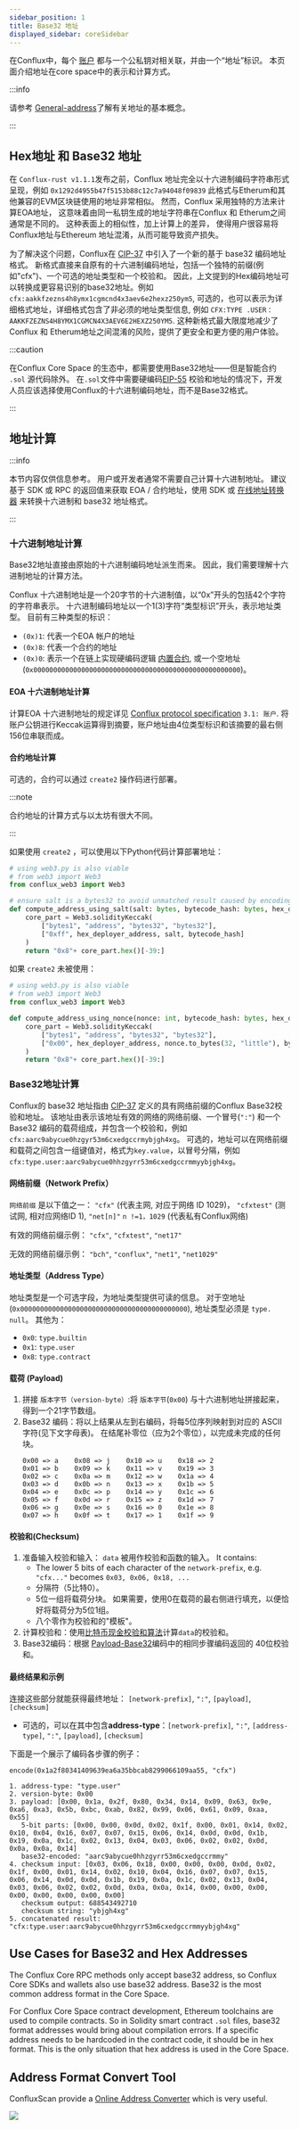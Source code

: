 ```yaml
---
sidebar_position: 1
title: Base32 地址
displayed_sidebar: coreSidebar
---
```


在Conflux中，每个 [账户](../../../general/conflux-basics/accounts.md) 都与一个公私钥对相关联，并由一个“地址”标识。 本页面介绍地址在core space中的表示和计算方式。

:::info

请参考 [General-address](../../../general/conflux-basics/accounts.md#address)了解有关地址的基本概念。

:::

## Hex地址 和 Base32 地址

在 `Conflux-rust v1.1.1`发布之前，Conflux 地址完全以十六进制编码字符串形式呈现，例如 `0x1292d4955b47f5153b88c12c7a94048f09839` 此格式与Etherum和其他兼容的EVM区块链使用的地址非常相似。 然而，Conflux 采用独特的方法来计算EOA地址， 这意味着由同一私钥生成的地址字符串在Conflux 和 Etherum之间通常是不同的。 这种表面上的相似性，加上计算上的差异， 使得用户很容易将Conflux地址与Ethereum 地址混淆，从而可能导致资产损失。

为了解决这个问题，Conflux在 [CIP-37](https://github.com/Conflux-Chain/CIPs/blob/master/CIPs/cip-37.md) 中引入了一个新的基于 base32 编码地址格式。 新格式直接来自原有的十六进制编码地址，包括一个独特的前缀(例如"cfx")、一个可选的地址类型和一个校验和。 因此，上文提到的Hex编码地址可以转换成更容易识别的base32地址。例如 `cfx:aakkfzezns4h8ymx1cgmcnd4x3aev6e2hexz250ym5`, 可选的，也可以表示为详细格式地址，详细格式包含了非必须的地址类型信息, 例如 `CFX:TYPE .USER：AAKKFZEZNS4H8YMX1CGMCN4X3AEV6E2HEXZ250YM5`. 这种新格式最大限度地减少了Conflux 和 Etherum地址之间混淆的风险，提供了更安全和更方便的用户体验。

:::caution

在Conflux Core Space 的生态中，都需要使用Base32地址——但是智能合约 `.sol` 源代码除外。 在`.sol`文件中需要硬编码[EIP-55](https://eips.ethereum.org/EIPS/eip-55) 校验和地址的情况下，开发人员应该选择使用Conflux的十六进制编码地址，而不是Base32格式。

:::

## 地址计算

:::info

本节内容仅供信息参考。 用户或开发者通常不需要自己计算十六进制地址。 建议基于 SDK 或 RPC 的返回值来获取 EOA / 合约地址，使用 SDK 或 [在线地址转换器](https://www.confluxscan.net/address-converter) 来转换十六进制和 base32 地址格式。

:::

### 十六进制地址计算

Base32地址直接由原始的十六进制编码地址派生而来。 因此，我们需要理解十六进制地址的计算方法。

Conflux 十六进制地址是一个20字节的十六进制值，以“0x”开头的包括42个字符的字符串表示。 十六进制编码地址以一个1(3)字符“类型标识”开头，表示地址类型。 目前有三种类型的标识：

- `(0x)1`: 代表一个EOA 帐户的地址
- `(0x)8`: 代表一个合约的地址
- `(0x)0`: 表示一个在链上实现硬编码逻辑 [内置合约](../core-space-basics/internal-contracts/internal-contracts.mdx), 或一个空地址 (`0x0000000000000000000000000000000000000000000000000000`)。

#### EOA 十六进制地址计算

计算EOA 十六进制地址的规定详见 [Conflux protocol specification](https://www.confluxnetwork.org/files/Conflux_Protocol_Specification.pdf) `3.1: 账户`. 将账户公钥进行Keccak运算得到摘要，账户地址由4位类型标识和该摘要的最右侧156位串联而成。

#### 合约地址计算

可选的，合约可以通过 `create2` 操作码进行部署。

:::note

合约地址的计算方式与以太坊有很大不同。

:::

如果使用 `create2` ，可以使用以下Python代码计算部署地址：

```python
# using web3.py is also viable
# from web3 import Web3
from conflux_web3 import Web3

# ensure salt is a bytes32 to avoid unmatched result caused by encoding approach
def compute_address_using_salt(salt: bytes, bytecode_hash: bytes, hex_deployer_address: str):
    core_part = Web3.solidityKeccak(
        ["bytes1", "address", "bytes32", "bytes32"],
        ["0xff", hex_deployer_address, salt, bytecode_hash]
    )
    return "0x8"+ core_part.hex()[-39:]
```

如果 `create2` 未被使用：

```python
# using web3.py is also viable
# from web3 import Web3
from conflux_web3 import Web3

def compute_address_using_nonce(nonce: int, bytecode_hash: bytes, hex_deployer_address: str):
    core_part = Web3.solidityKeccak(
        ["bytes1", "address", "bytes32", "bytes32"],
        ["0x00", hex_deployer_address, nonce.to_bytes(32, "little"), bytecode_hash]
    )
    return "0x8"+ core_part.hex()[-39:]
```

### Base32地址计算

Conflux的 base32 地址指由 [CIP-37](https://github.com/Conflux-Chain/CIPs/blob/master/CIPs/cip-37.md) 定义的具有网络前缀的Conflux Base32校验和地址。 该地址由表示该地址有效的网络的网络前缀、一个冒号(`":"`) 和一个 Base32 编码的载荷组成，并包含一个校验和，例如`cfx:aarc9abycue0hzgyr53m6cxedgccrmybjgh4xg`。 可选的，地址可以在网络前缀和载荷之间包含一组键值对，格式为`key.value`，以冒号分隔，例如`cfx:type.user:aarc9abycue0hhzgyrr53m6cxedgccrmmyybjgh4xg`。

#### 网络前缀（Network Prefix）

`网络前缀` 是以下值之一： `"cfx"` (代表主网, 对应于网络 ID 1029)， `"cfxtest"` (测试网, 相对应网络ID 1), `"net[n]"` `n !=1，1029` (代表私有Conflux网络)

有效的网络前缀示例： `"cfx"`, `"cfxtest"`, `"net17"`

无效的网络前缀示例： `"bch"`, `"conflux"`, `"net1"`, `"net1029"`

#### 地址类型（Address Type）

地址类型是一个可选字段，为地址类型提供可读的信息。 对于空地址 (`0x000000000000000000000000000000000000000000`), 地址类型必须是 `type. null`。 其他为：

- `0x0`: `type.builtin`
- `0x1`: `type.user`
- `0x8`: `type.contract`

#### 载荷 (Payload)

1. 拼接 `版本字节（version-byte）`:将 `版本字节`(`0x00`) 与十六进制地址拼接起来，得到一个21字节数组。
2. Base32 编码：将以上结果从左到右编码，将每5位序列映射到对应的 ASCII 字符(见下文字母表)。 在结尾补零位（应为2个零位），以完成未完成的任何块。
    ```
    0x00 => a    0x08 => j    0x10 => u    0x18 => 2
    0x01 => b    0x09 => k    0x11 => v    0x19 => 3
    0x02 => c    0x0a => m    0x12 => w    0x1a => 4
    0x03 => d    0x0b => n    0x13 => x    0x1b => 5
    0x04 => e    0x0c => p    0x14 => y    0x1c => 6
    0x05 => f    0x0d => r    0x15 => z    0x1d => 7
    0x06 => g    0x0e => s    0x16 => 0    0x1e => 8
    0x07 => h    0x0f => t    0x17 => 1    0x1f => 9
    ```

#### 校验和(Checksum)

1. 准备输入校验和输入： `data` 被用作校验和函数的输入。 It contains:
   - The lower 5 bits of each character of the `network-prefix`, e.g. `"cfx..."` becomes `0x03, 0x06, 0x18, ...`
   - 分隔符（5比特0）。
   - 5位一组将载荷分块。 如果需要，使用0在载荷的最右侧进行填充，以便恰好将载荷分为5位1组。
   - 八个零作为校验和的"模板"。
2. 计算校验和：使用[比特币现金校验和算法](https://github.com/bitcoincashorg/bitcoincash.org/blob/master/spec/cashaddr.md#checksum)计算`data`的校验和。
3. Base32编码：根据 [Payload-Base32](#payload)编码中的相同步骤编码返回的 40位校验和。

#### 最终结果和示例

连接这些部分就能获得最终地址： `[network-prefix]`, `":"`, `[payload]`, `[checksum]`
   - 可选的，可以在其中包含**address-type**：`[network-prefix]`, `":"`, `[address-type]`, `":"`, `[payload]`, `[checksum]`

下面是一个展示了编码各步骤的例子：

```
encode(0x1a2f80341409639ea6a35bbcab8299066109aa55, "cfx")

1. address-type: "type.user"
2. version-byte: 0x00
3. payload: [0x00, 0x1a, 0x2f, 0x80, 0x34, 0x14, 0x09, 0x63, 0x9e, 0xa6, 0xa3, 0x5b, 0xbc, 0xab, 0x82, 0x99, 0x06, 0x61, 0x09, 0xaa, 0x55]
   5-bit parts: [0x00, 0x00, 0x0d, 0x02, 0x1f, 0x00, 0x01, 0x14, 0x02, 0x10, 0x04, 0x16, 0x07, 0x07, 0x15, 0x06, 0x14, 0x0d, 0x0d, 0x1b, 0x19, 0x0a, 0x1c, 0x02, 0x13, 0x04, 0x03, 0x06, 0x02, 0x02, 0x0d, 0x0a, 0x0a, 0x14]
   base32-encoded: "aarc9abycue0hhzgyrr53m6cxedgccrmmy"
4. checksum input: [0x03, 0x06, 0x18, 0x00, 0x00, 0x00, 0x0d, 0x02, 0x1f, 0x00, 0x01, 0x14, 0x02, 0x10, 0x04, 0x16, 0x07, 0x07, 0x15, 0x06, 0x14, 0x0d, 0x0d, 0x1b, 0x19, 0x0a, 0x1c, 0x02, 0x13, 0x04, 0x03, 0x06, 0x02, 0x02, 0x0d, 0x0a, 0x0a, 0x14, 0x00, 0x00, 0x00, 0x00, 0x00, 0x00, 0x00, 0x00]
   checksum output: 688543492710
   checksum string: "ybjgh4xg"
5. concatenated result: "cfx:type.user:aarc9abycue0hhzgyrr53m6cxedgccrmmyybjgh4xg"
```

## Use Cases for Base32 and Hex Addresses

The Conflux Core RPC methods only accept base32 address, so Conflux Core SDKs and wallets also use base32 address. Base32 is the most common address format in the Core Space.

For Conflux Core Space contract development, Ethereum toolchains are used to compile contracts. So in Solidity smart contract `.sol` files, base32 format addresses would bring about compilation errors. If a specific address needs to be hardcoded in the contract code, it should be in hex format. This is the only situation that hex address is used in the Core Space.

## Address Format Convert Tool

ConfluxScan provide a [Online Address Converter](https://www.confluxscan.io/address-converter) which is very useful.

![](./img/scan-address-converter.png)